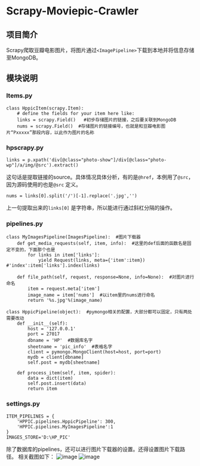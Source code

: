 # Scrapy-Moviepic-Crawler
## 项目简介
  Scrapy爬取豆瓣电影图片，将图片通过`<ImagePipeline>`下载到本地并将信息存储至MongoDB。

## 模块说明
### Items.py 
```
class HppicItem(scrapy.Item):
    # define the fields for your item here like:
    links = scrapy.Field()   #初步存储图片的链接，之后要关联到MongoDB
    nums = scrapy.Field()  #存储图片的链接编号，也就是和豆瓣电影图片“Pxxxxx”那段内容，以此作为图片的名称
```

### hpscrapy.py
```
links = p.xpath('div[@class="photo-show"]/div[@class="photo-wp"]/a/img/@src').extract()
```
  这句话是提取链接的source。具体情况具体分析，有的是```@href```，本例用了```@src```，因为源码使用的也是```@src``` 定义。

```
nums = links[0].split('/')[-1].replace('.jpg','')
```
  上一句提取出来的```links[0]``` 是字符串，所以能进行通过斜杠分隔的操作。

### pipelines.py
```
class MyImagesPipeline(ImagesPipeline):  #图片下载器
    def get_media_requests(self, item, info):  #这里的def后面的函数名是固定不变的，下面那个也是
        for links in item['links']:
            yield Request(links, meta={'item':item})  #'index':item['links'].index(links)

    def file_path(self, request, response=None, info=None):  #对图片进行命名
        item = request.meta['item']
        image_name = item['nums']  #以item里的nums进行命名
        return '%s.jpg'%(image_name)
```

```
class HppicPipeline(object):  #pymongo相关的配置，大部分都可以固定，只有两处需要改动
    def __init__(self):
        host = '127.0.0.1'
        port = 27017
        dbname = 'HP'  #数据库名字
        sheetname = 'pic_info'  #表格名字
        client = pymongo.MongoClient(host=host, port=port)
        mydb = client[dbname]
        self.post = mydb[sheetname]

    def process_item(self, item, spider):
        data = dict(item)
        self.post.insert(data)
        return item
```

### settings.py
```
ITEM_PIPELINES = {
    'HPPIC.pipelines.HppicPipeline': 300,
    'HPPIC.pipelines.MyImagesPipeline':1
}
IMAGES_STORE='D:\HP_PIC'
```
  除了数据库的pipelines，还可以进行图片下载器的设置。还得设置图片下载路径。
  相关截图如下：
![image](https://github.com/KING221/Scrapy-Moviepic-Crawler/blob/6f76d500de7a58a103e16851f54226e05dd4d025/PIC/QQ拼音截图20190820234433.png)
![image](https://github.com/KING221/Scrapy-Moviepic-Crawler/blob/master/QQ拼音截图20190820234830.png)
